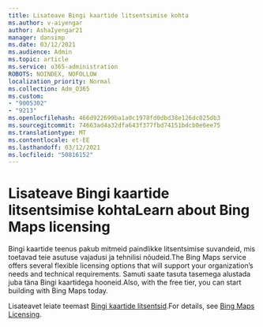 ```yaml
---
title: Lisateave Bingi kaartide litsentsimise kohta
ms.author: v-aiyengar
author: AshaIyengar21
manager: dansimp
ms.date: 03/12/2021
ms.audience: Admin
ms.topic: article
ms.service: o365-administration
ROBOTS: NOINDEX, NOFOLLOW
localization_priority: Normal
ms.collection: Adm_O365
ms.custom:
- "9005302"
- "9213"
ms.openlocfilehash: 466d922699ba1a0c1978fd0dbd38e126dc025db3
ms.sourcegitcommit: 74663ad4a32dfa643f377fbd74151bdcb0e6ee75
ms.translationtype: MT
ms.contentlocale: et-EE
ms.lasthandoff: 03/12/2021
ms.locfileid: "50816152"
---
```

# <a name="learn-about-bing-maps-licensing"></a><span data-ttu-id="62f76-102">Lisateave Bingi kaartide litsentsimise kohta</span><span class="sxs-lookup"><span data-stu-id="62f76-102">Learn about Bing Maps licensing</span></span>

<span data-ttu-id="62f76-103">Bingi kaartide teenus pakub mitmeid paindlikke litsentsimise suvandeid, mis toetavad teie asutuse vajadusi ja tehnilisi nõudeid.</span><span class="sxs-lookup"><span data-stu-id="62f76-103">The Bing Maps service offers several flexible licensing options that will support your organization’s needs and technical requirements.</span></span> <span data-ttu-id="62f76-104">Samuti saate tasuta tasemega alustada juba täna Bingi kaartidega hooneid.</span><span class="sxs-lookup"><span data-stu-id="62f76-104">Also, with the free tier, you can start building with Bing Maps today.</span></span>

<span data-ttu-id="62f76-105">Lisateavet leiate teemast [Bingi kaartide litsentsid](https://go.microsoft.com/fwlink/?linkid=2150203).</span><span class="sxs-lookup"><span data-stu-id="62f76-105">For details, see [Bing Maps Licensing](https://go.microsoft.com/fwlink/?linkid=2150203).</span></span>
